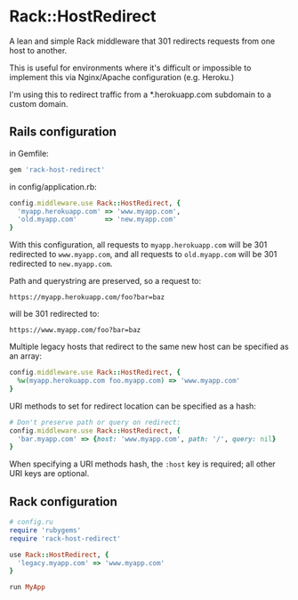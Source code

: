 Rack::HostRedirect
==================

A lean and simple Rack middleware that 301 redirects requests from one host to another.

This is useful for environments where it's difficult or impossible to implement this via Nginx/Apache configuration (e.g. Heroku.)

I'm using this to redirect traffic from a *.herokuapp.com subdomain to a custom domain.


Rails configuration
-------------------

in Gemfile:

```ruby
gem 'rack-host-redirect'
```

in config/application.rb:

```ruby
config.middleware.use Rack::HostRedirect, {
  'myapp.herokuapp.com' => 'www.myapp.com',
  'old.myapp.com'       => 'new.myapp.com'
}
```

With this configuration, all requests to ```myapp.herokuapp.com``` will be 301 redirected to ```www.myapp.com```, and all requests to ```old.myapp.com``` will be 301 redirected to ```new.myapp.com```.

Path and querystring are preserved, so a request to:

    https://myapp.herokuapp.com/foo?bar=baz

will be 301 redirected to:

    https://www.myapp.com/foo?bar=baz

Multiple legacy hosts that redirect to the same new host can be specified as an array:

```ruby
config.middleware.use Rack::HostRedirect, {
  %w(myapp.herokuapp.com foo.myapp.com) => 'www.myapp.com'
}
```

URI methods to set for redirect location can be specified as a hash:

```ruby
# Don't preserve path or query on redirect:
config.middleware.use Rack::HostRedirect, {
  'bar.myapp.com' => {host: 'www.myapp.com', path: '/', query: nil}
}
```

When specifying a URI methods hash, the ```:host``` key is required; all other URI keys are optional.


Rack configuration
-------------------

```ruby
# config.ru
require 'rubygems'
require 'rack-host-redirect'

use Rack::HostRedirect, {
  'legacy.myapp.com' => 'www.myapp.com'
}

run MyApp
```
